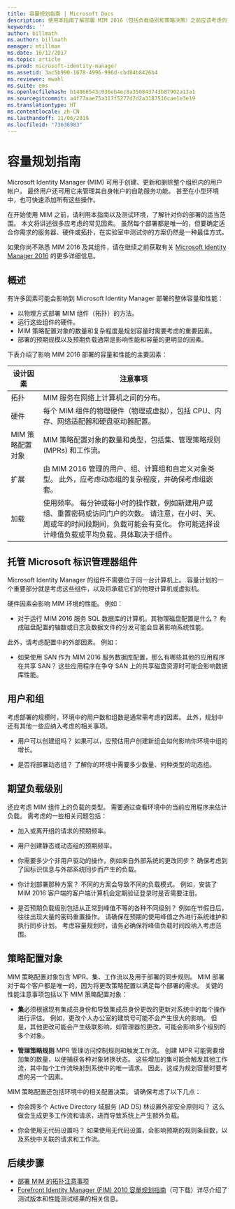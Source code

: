 ```yaml
---
title: 容量规划指南 | Microsoft Docs
description: 使用本指南了解部署 MIM 2016（包括负载级别和策略决策）之前应该考虑的变量。
keywords: ''
author: billmath
ms.author: billmath
manager: mtillman
ms.date: 10/12/2017
ms.topic: article
ms.prod: microsoft-identity-manager
ms.assetid: 3ac5b990-1678-4996-996d-cbd84b8426b4
ms.reviewer: mwahl
ms.suite: ems
ms.openlocfilehash: b14066543c036eb4ec8a350843743b87902a13a1
ms.sourcegitcommit: a4f77aae75a317f5277d7d2a3187516cae1e3e19
ms.translationtype: HT
ms.contentlocale: zh-CN
ms.lasthandoff: 11/06/2019
ms.locfileid: "73636983"
---
```

# <a name="capacity-planning-guide"></a>容量规划指南

Microsoft Identity Manager (MIM) 可用于创建、更新和删除整个组织内的用户帐户。 最终用户还可用它来管理其自身帐户的自助服务功能。 甚至在小型环境中，也可快速添加所有这些操作。

在开始使用 MIM 之前，请利用本指南以及测试环境，了解针对你的部署的适当范围。 本文将讲述很多应考虑的常见因素。 虽然每个部署都是唯一的，但要确定适合你需求的服务器、硬件或拓扑，在实验室中测试你的方案仍然是一种最佳方式。

如果你尚不熟悉 MIM 2016 及其组件，请在继续之前获取有关 [Microsoft Identity Manager 2016](microsoft-identity-manager-2016.md) 的更多详细信息。

## <a name="overview"></a>概述

有许多因素可能会影响到 Microsoft Identity Manager 部署的整体容量和性能：

- 以物理方式部署 MIM 组件（拓扑）的方法。
- 运行这些组件的硬件。
- MIM 策略配置对象的数量和复杂程度是规划容量时需要考虑的重要因素。
- 部署的预期规模以及预期负载通常是影响性能和容量的更明显的因素。

下表介绍了影响 MIM 2016 部署的容量和性能的主要因素：

| 设计因素 | 注意事项 |
| ------------- | -------------- |
| 拓扑 | MIM 服务在网络上计算机之间的分布。 |
| 硬件 | 每个 MIM 组件的物理硬件（物理或虚拟），包括 CPU、内存、网络适配器和硬盘驱动器配置。 |
| MIM 策略配置对象 | MIM 策略配置对象的数量和类型，包括集、管理策略规则 (MPRs) 和工作流。 |
| 扩展 | 由 MIM 2016 管理的用户、组、计算组和自定义对象类型。 此外，应考虑动态组的复杂程度，并确保考虑组嵌套。 |
| 加载 | 使用频率。 每分钟或每小时的操作数，例如新建用户或组、重置密码或访问门户的次数。 请注意，在小时、天、周或年的时间段期间，负载可能会有变化。 你可能选择设计峰值负载或平均负载，具体取决于组件。 |

## <a name="hosting-microsoft-identity-manager-components"></a>托管 Microsoft 标识管理器组件

Microsoft Identity Manager 的组件不需要位于同一台计算机上。 容量计划的一个重要部分就是考虑这些组件，以及将承载它们的物理计算机或虚拟机。

硬件因素会影响 MIM 环境的性能。 例如：

- 对于运行 MIM 2016 服务 SQL 数据库的计算机，其物理磁盘配置是什么？ 构成磁盘配置的轴数或日志及数据文件的分发可能会显著影响系统性能。

此外，请考虑配置中的外部因素。 例如：

- 如果使用 SAN 作为 MIM 2016 服务数据库配置，那么有哪些其他的应用程序在共享 SAN？ 这些应用程序在争夺 SAN 上的共享磁盘资源时可能会影响数据库性能。

## <a name="users-and-groups"></a>用户和组

考虑部署的规模时，环境中的用户数和组数是通常需考虑的因素。 此外，规划中还有其他一些应纳入考虑的相关事项。

- 用户可以创建组吗？ 如果可以，应预估用户创建新组会如何影响你环境中组的增长。

- 是否将部署动态组？ 了解你的环境中需要多少数量、何种类型的动态组。

## <a name="expected-load-levels"></a>期望负载级别

还应考虑 MIM 组件上的负载的类型。 需要通过查看环境中的当前应用程序来估计负载。 需考虑的一些相关问题包括：

- 加入或离开组的请求的预期频率。

- 用户创建静态或动态组的预期频率。

- 你需要多少个非用户驱动的操作，例如来自外部系统的更改同步？ 确保考虑到了因标识信息与外部系统同步而产生的负载。

- 你计划部署那种方案？ 不同的方案会导致不同的负载模式。 例如，安装了 MIM 2016 客户端的客户端计算机会定期验证登录时是否需要注册。

- 是否预期负载级别包括从正常到峰值不等的各种不同级别？ 例如在节假日后，往往出现大量的密码重置操作。 请确保在预期的使用峰值之外进行系统维护和执行同步计划。 考虑容量规划时，请务必确保将峰值负载时间段纳入考虑范围。

## <a name="policy-configuration-objects"></a>策略配置对象

MIM 策略配置对象包含 MPR、集、工作流以及用于部署的同步规则。 MIM 部署对于每个客户都是唯一的，因为将更改策略配置以满足每个部署的需求。 关键的性能注意事项包括以下 MIM 策略配置对象：

- **集**必须根据现有集成员身份和导致集成员身份更改的更新对系统中的每个操作进行评估。 例如，更改个人办公室的建筑号可能不会产生很大的影响。 但是，其他更改可能会产生级联影响，如管理器的更改，可能会影响多个级别的多个对象。

- **管理策略规则** MPR 管理访问控制规则和触发工作流。 创建 MPR 可能需要增加集的数量，以便捕获各种对象转换状态。 这些增加的集可能会触发其他工作流，其中每个工作流映射到系统中的唯一请求。 因此，这成为规划容量时要考虑的另一个因素。

MIM 策略配置还包括环境中的相关配置决策。 请确保考虑了以下几点：

- 你会跨多个 Active Directory 域服务 (AD DS) 林设置外部安全原则吗？ 这么做会生成更多工作流和请求，进而导致系统上产生额外负载。

- 你会使用无代码设置吗？ 如果使用无代码设置，会影响预期的规则条目数，以及系统中关联的请求和工作流。

## <a name="next-steps"></a>后续步骤

- [部署 MIM 的拓扑注意事项](topology-considerations.md)
- [Forefront Identity Manager (FIM) 2010 容量规划指南](https://www.microsoft.com/en-us/download/details.aspx?id=7437)（可下载）详尽介绍了测试版本和性能测试结果的相关信息。
